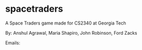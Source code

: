 # spacetraders
A Space Traders game made for CS2340 at Georgia Tech

By: Anshul Agrawal, Maria Shapiro, John Robinson, Ford Zacks

Emails:

